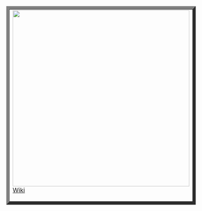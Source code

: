 <table border="8">
<td>
<img src="https://user-images.githubusercontent.com/91060831/160161423-e0587fd9-dc44-448f-b2d9-fded45b123b0.png" width="470" style="float:left;"/> 
  
  [Wiki](https://github.com/alfonsogj14/ProyectoETS/wiki) 

</td>
<td>

#### Integrantes del proyecto:
  
[Álvaro Hernández Rocío](https://github.com/alvarohdr)

[Alfonso García Jorge](https://github.com/alfonsogj14)   
   
[Ricardo Adrian Medina Gómez](https://github.com/Ramego96)

  </td>
      
 </table>
